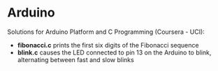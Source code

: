 # Arduino

Solutions for Arduino Platform and C Programming (Coursera - UCI):
- <b>fibonacci.c</b> prints the first six digits of the Fibonacci sequence
- <b>blink.c</b> causes the LED connected to pin 13 on the Arduino to blink, alternating between fast and slow blinks
